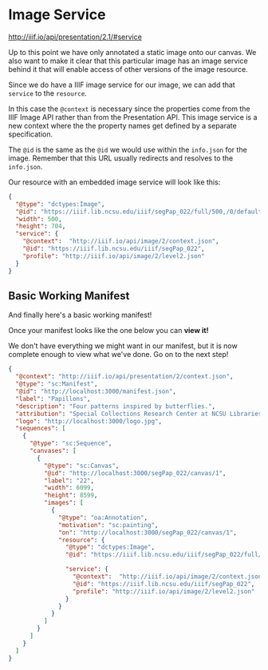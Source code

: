 # Image Service

http://iiif.io/api/presentation/2.1/#service

Up to this point we have only annotated a static image onto our canvas. We also want to make it clear that this particular image has an image service behind it that will enable access of other versions of the image resource.

Since we do have a IIIF image service for our image, we can add that `service` to the `resource`.

In this case the `@context` is necessary since the properties come from the IIIF Image API rather than from the Presentation API. This image service is a new context where the the property names get defined by a separate specification.

The `@id` is the same as the `@id` we would use within the `info.json` for the image. Remember that this URL usually redirects and resolves to the `info.json`.

Our resource with an embedded image service will look like this:

```json
{
  "@type": "dctypes:Image",
  "@id": "https://iiif.lib.ncsu.edu/iiif/segPap_022/full/500,/0/default.jpg",
  "width": 500,
  "height": 704,
  "service": {
    "@context":  "http://iiif.io/api/image/2/context.json",
    "@id": "https://iiif.lib.ncsu.edu/iiif/segPap_022",
    "profile": "http://iiif.io/api/image/2/level2.json"
  }
}
```

## Basic Working Manifest

And finally here's a basic working manifest!

Once your manifest looks like the one below you can **view it!**

We don't have everything we might want in our manifest, but it is now complete enough to view what we've done. Go on to the next step!

```json
{
  "@context": "http://iiif.io/api/presentation/2/context.json",
  "@type": "sc:Manifest",
  "@id": "http://localhost:3000/manifest.json",
  "label": "Papillons",
  "description": "Four patterns inspired by butterflies.",
  "attribution": "Special Collections Research Center at NCSU Libraries",
  "logo": "http://localhost:3000/logo.jpg",
  "sequences": [
    {
      "@type": "sc:Sequence",
      "canvases": [
        {
          "@type": "sc:Canvas",
          "@id": "http://localhost:3000/segPap_022/canvas/1",
          "label": "22",
          "width": 6099,
          "height": 8599,
          "images": [
            {
              "@type": "oa:Annotation",
              "motivation": "sc:painting",
              "on": "http://localhost:3000/segPap_022/canvas/1",
              "resource": {
                "@type": "dctypes:Image",
                "@id": "https://iiif.lib.ncsu.edu/iiif/segPap_022/full/500,/0/default.jpg",

                "service": {
                  "@context":  "http://iiif.io/api/image/2/context.json",
                  "@id": "https://iiif.lib.ncsu.edu/iiif/segPap_022",
                  "profile": "http://iiif.io/api/image/2/level2.json"
                }
              }
            }
          ]
        }
      ]
    }
  ]
}
```

<!-- #todo:660 view this manifest as a tree. json-ld.org/playground to visualize -->

